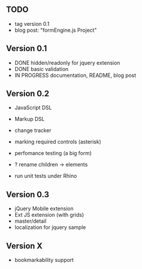 ## TODO

* tag version 0.1
* blog post: "formEngine.js Project"

## Version 0.1

* DONE hidden/readonly for jquery extension
* DONE basic validation
* IN PROGRESS documentation, README, blog post

## Version 0.2

* JavaScript DSL
* Markup DSL
* change tracker
* marking required controls (asterisk)
* perfomance testing (a big form)

* ? rename children -> elements
* run unit tests under Rhino


## Version 0.3

* jQuery Mobile extension
* Ext JS extension (with grids)
* master/detail
* localization for jquery sample

## Version X

* bookmarkability support
